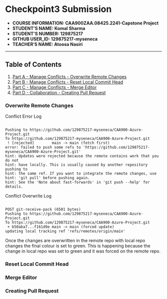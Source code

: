 # Checkpoint3 Submission

- **COURSE INFORMATION: CAA900ZAA.08425.2241-Capstone Project**
- **STUDENT’S NAME: Komal Sharma**
- **STUDENT'S NUMBER: 129875217**
- **GITHUB USER_ID: 129875217-myseneca**
- **TEACHER’S NAME: Atoosa Nasiri**

---

## Table of Contents
1. [Part A - Manage Conflicts - Overwrite Remote Changes](#overwrite-remote-changes)
2. [Part B - Manage Conflicts - Reset Local Commit Head](#reset-local-commit-head)
3. [Part C - Manage Conflicts - Merge Editor](#merge-editor)
4. [Part D - Collaboration - Creating Pull Request](#creating-pull-request)

### Overwrite Remote Changes
Conflict Error Log
```plaintext

Pushing to https://github.com/129875217-myseneca/CAA900-Azure-Project.git
To https://github.com/129875217-myseneca/CAA900-Azure-Project.git
 ! [rejected]        main -> main (fetch first)
error: failed to push some refs to 'https://github.com/129875217-myseneca/CAA900-Azure-Project.git'
hint: Updates were rejected because the remote contains work that you do not
hint: have locally. This is usually caused by another repository pushing to
hint: the same ref. If you want to integrate the remote changes, use
hint: 'git pull' before pushing again.
hint: See the 'Note about fast-forwards' in 'git push --help' for details.
```

Conflict Overwrite Log
```plaintext

POST git-receive-pack (6501 bytes)
Pushing to https://github.com/129875217-myseneca/CAA900-Azure-Project.git
To https://github.com/129875217-myseneca/CAA900-Azure-Project.git
 + b50aba7...f161d9e main -> main (forced update)
updating local tracking ref 'refs/remotes/origin/main'

```

Once the changes are overwritten in the remote repo with local repo changes the final colour is set to green. This is happening because the change in local repo was set to green and it was forced on the remote repo.

### Reset Local Commit Head

### Merge Editor

### Creating Pull Request